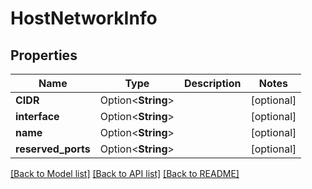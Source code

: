 # HostNetworkInfo

## Properties

Name | Type | Description | Notes
------------ | ------------- | ------------- | -------------
**CIDR** | Option<**String**> |  | [optional]
**interface** | Option<**String**> |  | [optional]
**name** | Option<**String**> |  | [optional]
**reserved_ports** | Option<**String**> |  | [optional]

[[Back to Model list]](../README.md#documentation-for-models) [[Back to API list]](../README.md#documentation-for-api-endpoints) [[Back to README]](../README.md)


